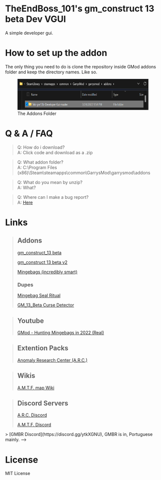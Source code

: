# TheEndBoss_101's gm_construct 13 beta Dev VGUI

A simple developer gui.

# How to set up the addon

The only thing you need to do is clone the repository inside GMod addons folder and keep the directory names. Like so.

<figure>
    <img src="./img/addons.png" alt="Addons Folder" width="570" height="100">
    <figcaption>The Addons Folder</figcaption>
</figure>

<!--
# Images

<figure>
    <img src="./img/main.png" alt="Main Tab" width="250" height="200">
    <figcaption>The Main Tab</figcaption>
</figure>
<figure>
    <img src="./img/mem.png" alt="Memories Tab" width="250" height="200">
    <figcaption>The Memories Tab</figcaption>
</figure>
<figure>
    <img src="./img/maptop.png" alt="Map Tab Top" width="250" height="200">
    <figcaption>The Map Tab Top</figcaption>
</figure>
<figure>
    <img src="./img/mapbtm.png" alt="Map Tab Bottom" width="250" height="200">
    <figcaption>The Map Tab Bottom</figcaption>
</figure>
<figure>
    <img src="./img/addons.png" alt="Addons Folder" width="570" height="100">
    <figcaption>The Addons Folder</figcaption>
</figure>
-->

# Q & A / FAQ

> Q: How do i download?  
> A: Click code and download as a .zip

> Q: What addon folder?  
> A: C:\Program Files (x86)\Steam\steamapps\common\GarrysMod\garrysmod\addons

> Q: What do you mean by unzip?  
> A: What?

> Q: Where can I make a bug report?  
> A: [Here](https://github.com/TheEndBoss-101/Teb-gm13b-Developer-Gui/issues)

# Links

> ## Addons
>
> [gm_construct_13 beta](https://steamcommunity.com/sharedfiles/filedetails/?id=2553727051)
>
> [gm_construct 13 beta v2](https://steamcommunity.com/sharedfiles/filedetails/?id=2580632976)
>
> [Mingebags (incredibly smart)](https://steamcommunity.com/sharedfiles/filedetails/?id=2762511940)
>
> ### Dupes
>
> [Mingebag Seal Ritual](https://steamcommunity.com/sharedfiles/filedetails/?id=2766366126)
>
> [GM_13_Beta Curse Detector](https://steamcommunity.com/sharedfiles/filedetails/?id=2774605058) <!-- I made this. -->

>## Youtube
>
> [GMod - Hunting Mingebags in 2022 (Real)](https://www.youtube.com/watch?v=T4xQKoOnjcE)

> ## Extention Packs
>
> [Anomaly Research Center (A.R.C.)](https://github.com/Xalalau/Anomaly-Research-Center-ARC)

> ## Wikis
>
> [A.M.T.F. map Wiki](https://gmconstruct-13-beta.fandom.com/wiki/Gm_construct_13_beta_Wiki)

> ## Discord Servers
>
> [A.R.C. Discord](https://discord.gg/97UpY3D7XB)
>
> [A.M.T.F. Discord](https://discord.gg/dw3rVqMhr7)
<!-->
> [GMBR Discord](https://discord.gg/ytkXGNU), GMBR is in, Portuguese mainly.
-->

# License

MIT License

